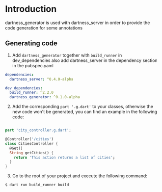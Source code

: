 # Introduction

dartness_generator is used with dartness_server in order to provide the code generation for some annotations

## Generating code

1. Add `dartness_generator` together with `build_runner` in dev_dependencies also add dartness_server in the dependency
   section in the pubspec.yaml

```yaml
dependencies:
  dartness_server: ^0.4.0-alpha

dev_dependencies:
  build_runner: ^2.2.0
  dartness_generator: ^0.1.0-alpha
```

2. Add the corresponding `part '.g.dart'` to your classes, otherwise the new code won't be generated, you can find an
   example in the following code:

```dart

part 'city_controller.g.dart';

@Controller('/cities')
class CitiesController {
  @Get()
  String getCities() {
    return 'This action returns a list of cities';
  }
}
```

3. Go to the root of your project and execute the following command:

```bash
$ dart run build_runner build
```
